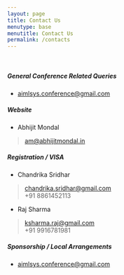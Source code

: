 ```yaml
---
layout: page
title: Contact Us
menutype: base
menutitle: Contact Us
permalink: /contacts
---
```


<!-- ### Contact Us -->

&nbsp;

##### General Conference Related Queries
* [aimlsys.conference@gmail.com](mailto:aimlsys.conference@gmail.com)


##### Website
* Abhijit Mondal
> [am@abhijitmondal.in](mailto:am@abhijitmondal.in)


##### Registration / VISA
* Chandrika Sridhar
> [chandrika.sridhar@gmail.com](mailto:chandrika.sridhar@gmail.com) \
> +91 8861452113

* Raj Sharma
> [ksharma.raj@gmail.com](mailto:ksharma.raj@gmail.com) \
> +91 9916781981


##### Sponsorship / Local Arrangements
* [aimlsys.conference@gmail.com](mailto:aimlsys.conference@gmail.com) 
